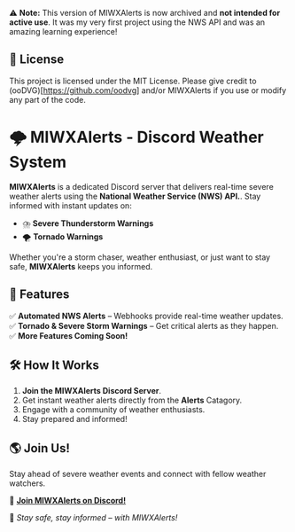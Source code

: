 ⚠️ **Note:** This version of MIWXAlerts is now archived and **not intended for active use**. It was my very first project using the NWS API and was an amazing learning experience!

## 📜 License
This project is licensed under the MIT License. Please give credit to (ooDVG)[https://github.com/oodvg] and/or MIWXAlerts if you use or modify any part of the code.


# 🌩️ MIWXAlerts - Discord Weather System  

**MIWXAlerts** is a dedicated Discord server that delivers real-time severe weather alerts using the **National Weather Service (NWS) API.**. Stay informed with instant updates on:  

- ⛈️ **Severe Thunderstorm Warnings**  
- 🌪️ **Tornado Warnings**  

Whether you're a storm chaser, weather enthusiast, or just want to stay safe, **MIWXAlerts** keeps you informed.  

## 🚀 Features  
✅ **Automated NWS Alerts** – Webhooks provide real-time weather updates.  
✅ **Tornado & Severe Storm Warnings** – Get critical alerts as they happen.  
✅ **More Features Coming Soon!**  

## 🛠️ How It Works  
1. **Join the MIWXAlerts Discord Server**.  
2. Get instant weather alerts directly from the **Alerts** Catagory.  
3. Engage with a community of weather enthusiasts.  
4. Stay prepared and informed!  

## 🌎 Join Us!  
Stay ahead of severe weather events and connect with fellow weather watchers.  

📌 **[Join MIWXAlerts on Discord!](https://discord.gg/nJgj3R69QD)**  

📢 *Stay safe, stay informed – with MIWXAlerts!* 
